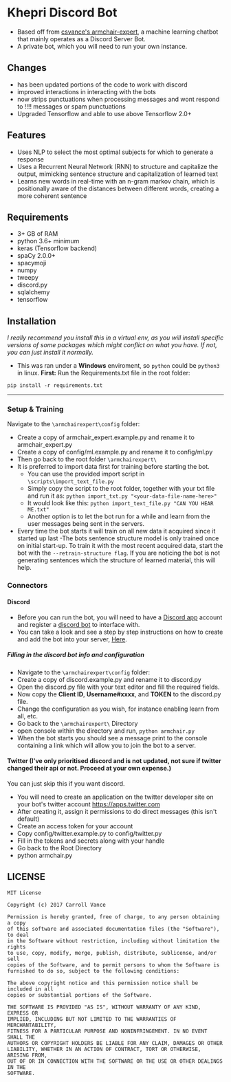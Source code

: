# Khepri Discord Bot
- Based off from [csvance's armchair-expert](https://github.com/csvance/armchair-expert), a machine learning chatbot that mainly operates as a Discord Server Bot.
- A private bot, which you will need to run your own instance.


## Changes
- has been updated portions of the code to work with discord
- improved interactions in interacting with the bots
- now strips punctuations when processing messages and wont respond to !!!! messages or spam punctuations
- Upgraded Tensorflow and able to use above Tensorflow 2.0+

## Features
- Uses NLP to select the most optimal subjects for which to generate a response
- Uses a Recurrent Neural Network (RNN) to structure and capitalize the output, mimicking sentence structure and capitalization of learned text
- Learns new words in real-time with an n-gram markov chain, which is positionally aware of the distances between different words, creating a more coherent sentence

## Requirements
- 3+ GB of RAM
- python 3.6+ minimum
- keras (Tensorflow backend)
- spaCy 2.0.0+
- spacymoji
- numpy
- tweepy
- discord.py
- sqlalchemy
- tensorflow

## Installation
*I really recommend you install this in a virtual env, as you will install specific versions of some packages which might conflict on what you have. If not, you can just install it normally.*
- This was ran under a **Windows** enviroment, so `python` could be `python3` in linux.
**First:** Run the Requirements.txt file in the root folder:
```
pip install -r requirements.txt
```
--------------------------------------------------

### Setup & Training
Navigate to the `\armchairexpert\config` folder:
- Create a copy of armchair_expert.example.py and rename it to armchair_expert.py
- Create a copy of config/ml.example.py and rename it to config/ml.py
- Then go back to the root folder `\armchairexpert\`
- It is preferred to import data first for training before starting the bot.
  - You can use the provided import script in `\scripts\import_text_file.py`
  - Simply copy the script to the root folder, together with your txt file and run it as:
    `python import_txt.py "<your-data-file-name-here>"`
  - It would look like this: `python import_text_file.py "CAN YOU HEAR ME.txt"`
  - Another option is to let the bot run for a while and learn from the user messages being sent in the servers.
- Every time the bot starts it will train on all new data it acquired since it started up last
-The bots sentence structure model is only trained once on initial start-up.
To train it with the most recent acquired data, start the bot with the `--retrain-structure flag`. If you are noticing the bot is not generating sentences which the structure of learned material, this will help.

### Connectors
#### Discord
- Before you can run the bot, you will need to have a [Discord app](https://discord.com/) account and register a [discord bot](https://discord.com/developers/applications/me#top) to interface with.
- You can take a look and see a step by step instructions on how to create and add the bot into your server, [Here](https://discordpy.readthedocs.io/en/latest/discord.html).

##### Filling in the discord bot info and configuration
- Navigate to the `\armchairexpert\config` folder:
- Create a copy of discord.example.py and rename it to discord.py
- Open the discord.py file with your text editor and fill the required fields.
- Now copy the **Client ID**, **Username#xxxx**, and **TOKEN** to the discord.py file.
- Change the configuration as you wish, for instance enabling learn from all, etc.
- Go back to the `\armchairexpert\` Directory
- open console within the directory and run, `python armchair.py`
- When the bot starts you should see a message print to the console containing a link which will allow you to join the bot to a server.

#### Twitter (I've only prioritised discord and is not updated, not sure if twitter changed their api or not. Proceed at your own expense.)
You can just skip this if you want discord.
- You will need to create an application on the twitter developer site on your bot's twitter account https://apps.twitter.com
- After creating it, assign it permissions to do direct messages (this isn't default)
- Create an access token for your account
- Copy config/twitter.example.py to config/twitter.py
- Fill in the tokens and secrets along with your handle
- Go back to the Root Directory
- python armchair.py

## LICENSE
```
MIT License

Copyright (c) 2017 Carroll Vance

Permission is hereby granted, free of charge, to any person obtaining a copy
of this software and associated documentation files (the "Software"), to deal
in the Software without restriction, including without limitation the rights
to use, copy, modify, merge, publish, distribute, sublicense, and/or sell
copies of the Software, and to permit persons to whom the Software is
furnished to do so, subject to the following conditions:

The above copyright notice and this permission notice shall be included in all
copies or substantial portions of the Software.

THE SOFTWARE IS PROVIDED "AS IS", WITHOUT WARRANTY OF ANY KIND, EXPRESS OR
IMPLIED, INCLUDING BUT NOT LIMITED TO THE WARRANTIES OF MERCHANTABILITY,
FITNESS FOR A PARTICULAR PURPOSE AND NONINFRINGEMENT. IN NO EVENT SHALL THE
AUTHORS OR COPYRIGHT HOLDERS BE LIABLE FOR ANY CLAIM, DAMAGES OR OTHER
LIABILITY, WHETHER IN AN ACTION OF CONTRACT, TORT OR OTHERWISE, ARISING FROM,
OUT OF OR IN CONNECTION WITH THE SOFTWARE OR THE USE OR OTHER DEALINGS IN THE
SOFTWARE.
```
